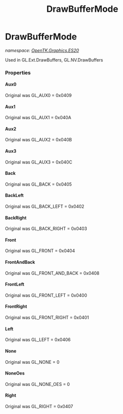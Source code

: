 ﻿---
title: DrawBufferMode
---

# DrawBufferMode
_namespace: [OpenTK.Graphics.ES20](N-OpenTK.Graphics.ES20.html)_

Used in GL.Ext.DrawBuffers, GL.NV.DrawBuffers



### Properties

#### Aux0
Original was GL_AUX0 = 0x0409
#### Aux1
Original was GL_AUX1 = 0x040A
#### Aux2
Original was GL_AUX2 = 0x040B
#### Aux3
Original was GL_AUX3 = 0x040C
#### Back
Original was GL_BACK = 0x0405
#### BackLeft
Original was GL_BACK_LEFT = 0x0402
#### BackRight
Original was GL_BACK_RIGHT = 0x0403
#### Front
Original was GL_FRONT = 0x0404
#### FrontAndBack
Original was GL_FRONT_AND_BACK = 0x0408
#### FrontLeft
Original was GL_FRONT_LEFT = 0x0400
#### FrontRight
Original was GL_FRONT_RIGHT = 0x0401
#### Left
Original was GL_LEFT = 0x0406
#### None
Original was GL_NONE = 0
#### NoneOes
Original was GL_NONE_OES = 0
#### Right
Original was GL_RIGHT = 0x0407

